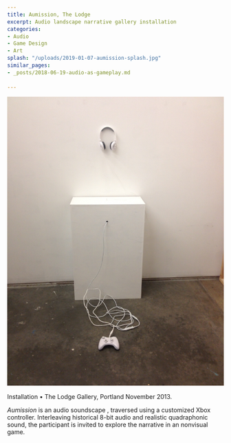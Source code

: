 ```yaml
---
title: Aumission, The Lodge
excerpt: Audio landscape narrative gallery installation
categories:
- Audio
- Game Design
- Art
splash: "/uploads/2019-01-07-aumission-splash.jpg"
similar_pages:
- _posts/2018-06-19-audio-as-gameplay.md

---
```

![](/uploads/2019-01-07-aumission-01.jpg)

Installation • The Lodge Gallery, Portland November 2013.

_Aumission_ is an audio soundscape , traversed using a customized Xbox controller. Interleaving historical 8-bit audio and realistic quadraphonic sound, the participant is invited to explore the narrative in an nonvisual game.